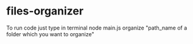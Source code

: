 # files-organizer

To run code just type in terminal  node main.js organize "path_name of a folder which you want to organize"
